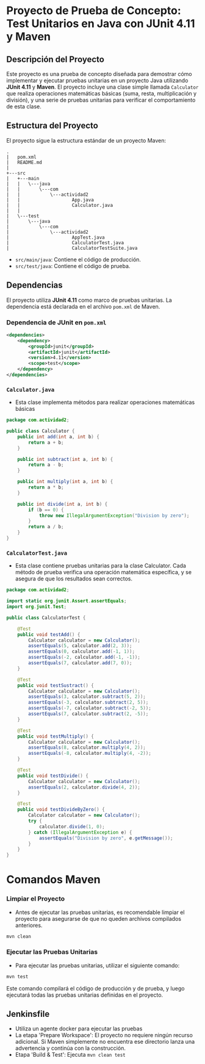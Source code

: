 # Proyecto de Prueba de Concepto: Test Unitarios en Java con JUnit 4.11 y Maven

## Descripción del Proyecto

Este proyecto es una prueba de concepto diseñada para demostrar cómo implementar y ejecutar pruebas unitarias en un proyecto Java utilizando **JUnit 4.11** y **Maven**. El proyecto incluye una clase simple llamada `Calculator` que realiza operaciones matemáticas básicas (suma, resta, multiplicación y división), y una serie de pruebas unitarias para verificar el comportamiento de esta clase.

## Estructura del Proyecto

El proyecto sigue la estructura estándar de un proyecto Maven:
```
.
|   pom.xml
|   README.md
|
+---src
|   +---main
|   |   \---java
|   |       \---com
|   |           \---actividad2
|   |                   App.java
|   |                   Calculator.java
|   |
|   \---test
|       \---java
|           \---com
|               \---actividad2
|                       AppTest.java
|                       CalculatorTest.java
|                       CalculatorTestSuite.java

```

- `src/main/java`: Contiene el código de producción.
- `src/test/java`: Contiene el código de prueba.

## Dependencias

El proyecto utiliza **JUnit 4.11** como marco de pruebas unitarias. La dependencia está declarada en el archivo `pom.xml` de Maven.

### Dependencia de JUnit en `pom.xml`

```xml
<dependencies>
    <dependency>
        <groupId>junit</groupId>
        <artifactId>junit</artifactId>
        <version>4.11</version>
        <scope>test</scope>
    </dependency>
</dependencies>
```
### `Calculator.java`
- Esta clase implementa métodos para realizar operaciones matemáticas básicas

```java
package com.actividad2;

public class Calculator {
    public int add(int a, int b) {
        return a + b;
    }

    public int subtract(int a, int b) {
        return a - b;
    }

    public int multiply(int a, int b) {
        return a * b;
    }

    public int divide(int a, int b) {
        if (b == 0) {
            throw new IllegalArgumentException("Division by zero");
        }
        return a / b;
    }
}
```
### `CalculatorTest.java` 
- Esta clase contiene pruebas unitarias para la clase Calculator. Cada método de prueba verifica una operación matemática específica, y se asegura de que los resultados sean correctos.
```java
package com.actividad2;

import static org.junit.Assert.assertEquals;
import org.junit.Test;

public class CalculatorTest {

    @Test
    public void testAdd() {
        Calculator calculator = new Calculator();
        assertEquals(5, calculator.add(2, 3));
        assertEquals(0, calculator.add(-1, 1));
        assertEquals(-2, calculator.add(-1, -1));
        assertEquals(7, calculator.add(7, 0));
    }

    @Test
    public void testSustract() {
        Calculator calculator = new Calculator();
        assertEquals(3, calculator.subtract(5, 2));
        assertEquals(-3, calculator.subtract(2, 5));
        assertEquals(-7, calculator.subtract(-2, 5));
        assertEquals(7, calculator.subtract(2, -5));
    }

    @Test
    public void testMultiply() {
        Calculator calculator = new Calculator();
        assertEquals(8, calculator.multiply(4, 2));
        assertEquals(-8, calculator.multiply(4, -2));
    }

    @Test
    public void testDivide() {
        Calculator calculator = new Calculator();
        assertEquals(2, calculator.divide(4, 2));
    }

    @Test
    public void testDivideByZero() {
        Calculator calculator = new Calculator();
        try {
            calculator.divide(1, 0);
        } catch (IllegalArgumentException e) {
            assertEquals("Division by zero", e.getMessage());
        }
    }
}
```

# Comandos Maven

### Limpiar el Proyecto
- Antes de ejecutar las pruebas unitarias, es recomendable limpiar el proyecto para asegurarse de que no queden archivos compilados anteriores.
```bash
mvn clean
```

### Ejecutar las Pruebas Unitarias
- Para ejecutar las pruebas unitarias, utilizar el siguiente comando:
```bash
mvn test
```
Este comando compilará el código de producción y de prueba, y luego ejecutará todas las pruebas unitarias definidas en el proyecto.

## Jenkinsfile
- Utiliza un agente docker para ejecutar las pruebas
- La etapa 'Prepare Workspace': El proyecto no requiere ningún recurso adicional. Si  Maven simplemente no encuentra ese directorio lanza una advertencia y continúa con la construcción.
- Etapa 'Build & Test': Ejecuta `mvn clean test`
